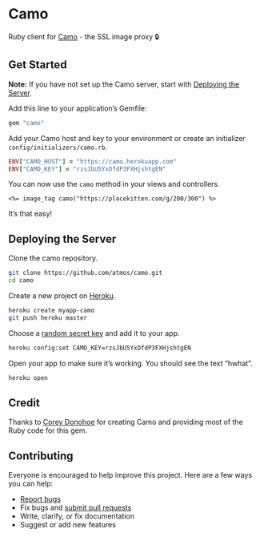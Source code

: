 # Camo

Ruby client for [Camo](https://github.com/atmos/camo) - the SSL image proxy :lock:

## Get Started

**Note:** If you have not set up the Camo server, start with [Deploying the Server](#deploying-the-server).

Add this line to your application’s Gemfile:

```ruby
gem "camo"
```

Add your Camo host and key to your environment or create an initializer `config/initializers/camo.rb`.

```ruby
ENV["CAMO_HOST"] = "https://camo.herokuapp.com"
ENV["CAMO_KEY"] = "rzsJbU5YxDfdP3FXHjshtgEN"
```

You can now use the `camo` method in your views and controllers.

```erb
<%= image_tag camo("https://placekitten.com/g/200/300") %>
```

It’s that easy!

## Deploying the Server

Clone the camo repository.

```sh
git clone https://github.com/atmos/camo.git
cd camo
```

Create a new project on [Heroku](https://www.heroku.com/).

```sh
heroku create myapp-camo
git push heroku master
```

Choose a [random secret key](https://www.random.org/passwords/?num=20&len=24&format=html&rnd=new) and add it to your app.

```sh
heroku config:set CAMO_KEY=rzsJbU5YxDfdP3FXHjshtgEN
```

Open your app to make sure it’s working. You should see the text “hwhat”.

```sh
heroku open
```

## Credit

Thanks to [Corey Donohoe](https://github.com/atmos) for creating Camo and providing most of the Ruby code for this gem.

## Contributing

Everyone is encouraged to help improve this project. Here are a few ways you can help:

- [Report bugs](https://github.com/ankane/camo/issues)
- Fix bugs and [submit pull requests](https://github.com/ankane/camo/pulls)
- Write, clarify, or fix documentation
- Suggest or add new features
